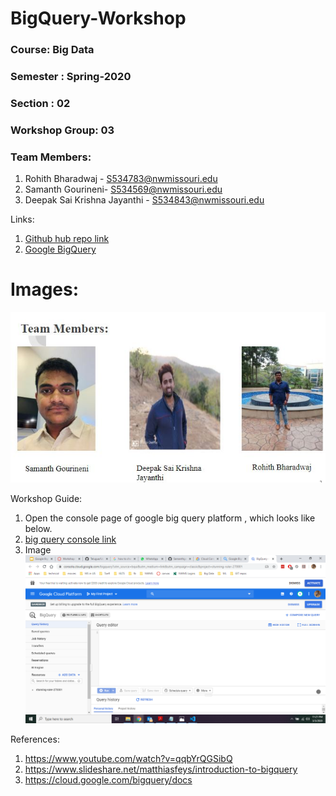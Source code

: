 # BigQuery-Workshop

### Course: Big Data
### Semester : Spring-2020
### Section : 02
### Workshop Group: 03

### Team Members:
1. Rohith Bharadwaj - S534783@nwmissouri.edu
1. Samanth Gourineni- S534569@nwmissouri.edu
1. Deepak Sai Krishna Jayanthi - S534843@nwmissouri.edu 

Links:
1. [Github hub repo link](https://github.com/Samanthgourineni/BigQuery-Workshop)
1. [Google BigQuery](https://cloud.google.com/bigquery)

# Images:
![Team Slide](Docs/workshop.JPG)

Workshop Guide:
1. Open the console page of google big query platform , which looks like below.
2. [big query console link](https://console.cloud.google.com/bigquery?utm_source=bqui&utm_medium=link&utm_campaign=classic&project=stunning-ruler-270001)
3. Image 
![console page](Docs/bigquery.png)

References:
1. https://www.youtube.com/watch?v=qqbYrQGSibQ
1. https://www.slideshare.net/matthiasfeys/introduction-to-bigquery
1. https://cloud.google.com/bigquery/docs